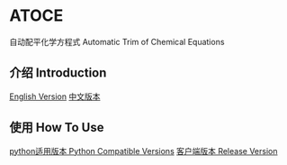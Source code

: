 # ATOCE
自动配平化学方程式 Automatic Trim of Chemical Equations
## 介绍 Introduction
[English Version](README_en.md)
[中文版本](README_zh.md)
## 使用 How To Use
[python适用版本 Python Compatible Versions](AToCE-1.5.py)
[客户端版本 Release Version](https://github.com/META-Xiao/ATOCE/releases/tag/AToCE-1.5)
